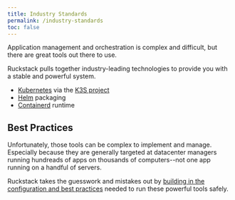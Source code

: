 ```yaml
---
title: Industry Standards
permalink: /industry-standards
toc: false
---
```


Application management and orchestration is complex and difficult, but there are great tools out there to use.

Ruckstack pulls together industry-leading technologies to provide you with a stable and powerful system.

- [Kubernetes](https://kubernetes.io/) via the [K3S project](https://k3s.io/)
- [Helm](https://helm.sh) packaging
- [Containerd](https://containerd.io/) runtime   

## Best Practices

Unfortunately, those tools can be complex to implement and manage. 
Especially because they are generally targeted at datacenter managers running hundreads of apps on thousands of computers--not one app running on a handful of servers.

Ruckstack takes the guesswork and mistakes out by [building in the configuration and best practices](/design) needed to run these powerful tools safely.    
